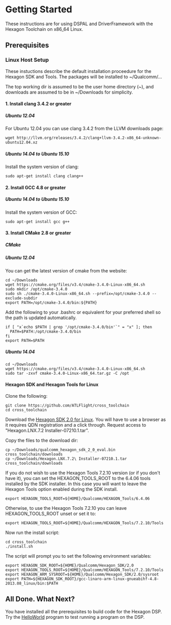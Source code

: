 # Getting Started

These instructions are for using DSPAL and DriverFramework with the Hexagon Toolchain on x86_64 Linux.

## Prerequisites

### Linux Host Setup

These instuctions describe the default installation proceedure for the Hexagon SDK and Tools.
The packages will be installed to ~/Qualcomm/...

The top working dir is assumed to be the user home directory (~), and downloads are assumed to be in
~/Downloads for simplicity.

#### 1. Install clang 3.4.2 or greater

##### Ubuntu 12.04

For Ubuntu 12.04 you can use clang 3.4.2 from the LLVM downloads page:

```
wget http://llvm.org/releases/3.4.2/clang+llvm-3.4.2-x86_64-unknown-ubuntu12.04.xz
``` 

##### Ubuntu 14.04 to Ubuntu 15.10

Install the system version of clang:

```
sudo apt-get install clang clang++
```

#### 2. Install GCC 4.8 or greater

##### Ubuntu 14.04 to Ubuntu 15.10

Install the system version of GCC:

```
sudo apt-get install gcc g++
```

#### 3. Install CMake 2.8 or greater

##### CMake

##### Ubuntu 12.04
You can get the latest version of cmake from the website:

```
cd ~/Downloads
wget https://cmake.org/files/v3.4/cmake-3.4.0-Linux-x86_64.sh
sudo mkdir /opt/cmake-3.4.0
sudo sh ./cmake-3.4.0-Linux-x86_64.sh --prefix=/opt/cmake-3.4.0 --exclude-subdir
export PATH=/opt/cmake-3.4.0/bin:${PATH}
```

Add the following to your .bashrc or equivalent for your preferred shell so the path is
updated automatically.

```
if [ "x`echo $PATH | grep '/opt/cmake-3.4.0/bin'`" = "x" ]; then
  PATH=$PATH:/opt/cmake-3.4.0/bin
fi
export PATH=$PATH
```

##### Ubuntu 14.04
```
cd ~/Downloads
wget https://cmake.org/files/v3.4/cmake-3.4.0-Linux-x86_64.sh
sudo tar -zxvf cmake-3.4.0-Linux-x86_64.tar.gz -C /opt
```

#### Hexagon SDK and Hexagon Tools for Linux

Clone the following:
```
git clone https://github.com/ATLFlight/cross_toolchain
cd cross_toolchain
```

Download the [Hexagon SDK 2.0 for Linux](https://developer.qualcomm.com/download/hexagon/hexagon-sdk-linux.bin). You will have to use a browser as it requires QDN registration and a click through.
Request access to "Hexagon.LNX.7.2 Installer-07210.1.tar".

Copy the files to the download dir:
```
cp ~/Downloads/qualcomm_hexagon_sdk_2_0_eval.bin cross_toolchain/downloads
cp ~/Downloads/Hexagon.LNX.7.2\ Installer-07210.1.tar cross_toolchain/downloads

```

If you do not wish to use the Hexagon Tools 7.2.10 version (or if you don't have it), you can set the HEXAGON_TOOLS_ROOT to the 6.4.06 tools installed by the SDK installer. In this case you will want to leave the Hexagon Tools option enabled during the SDK install.

```
export HEXAGON_TOOLS_ROOT=${HOME}/Qualcomm/HEXAGON_Tools/6.4.06
```

Otherwise, to use the Hexagon Tools 7.2.10 you can leave HEXAGON_TOOLS_ROOT unset or set it to:
```
export HEXAGON_TOOLS_ROOT=${HOME}/Qualcomm/HEXAGON_Tools/7.2.10/Tools
```
Now run the install script:
```
cd cross_toolchain
./install.sh
```

The script will prompt you to set the following environment variables:
```
export HEXAGON_SDK_ROOT=${HOME}/Qualcomm/Hexagon_SDK/2.0
export HEXAGON_TOOLS_ROOT=${HOME}/Qualcomm/HEXAGON_Tools/7.2.10/Tools
export HEXAGON_ARM_SYSROOT=${HOME}/Qualcomm/Hexagon_SDK/2.0/sysroot
export PATH=${HEXAGON_SDK_ROOT}/gcc-linaro-arm-linux-gnueabihf-4.8-2013.08_linux/bin:$PATH
```

## All Done. What Next?

You have installed all the prerequisites to build code for the Hexagon DSP. Try the [HelloWorld](HelloWorld.md)
program to test running a program on the DSP.
